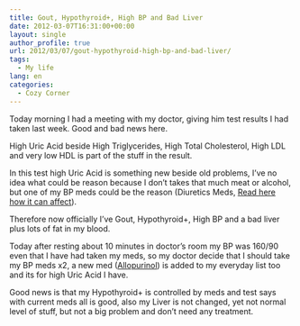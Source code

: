 ```yaml
---
title: Gout, Hypothyroid+, High BP and Bad Liver
date: 2012-03-07T16:31:00+00:00
layout: single
author_profile: true
url: 2012/03/07/gout-hypothyroid-high-bp-and-bad-liver/
tags:
  - My life
lang: en
categories: 
  - Cozy Corner
---
```

Today morning I had a meeting with my doctor, giving him test results I had taken last week. Good and bad news here.

High Uric Acid beside High Triglycerides, High Total Cholesterol, High LDL and very low HDL is part of the stuff in the result.

In this test high Uric Acid is something new beside old problems, I’ve no idea what could be reason because I don’t takes that much meat or alcohol, but one of my BP meds could be the reason (Diuretics Meds, <a href="http://www.uptodate.com/contents/diuretic-induced-hyperuricemia-and-gout" target="_blank">Read here how it can affect</a>).

Therefore now officially I’ve Gout, Hypothyroid+, High BP and a bad liver plus lots of fat in my blood.

Today after resting about 10 minutes in doctor’s room my BP was 160/90 even that I have had taken my meds, so my doctor decide that I should take my BP meds x2, a new med (<a href="http://www.drugs.com/allopurinol.html" target="_blank">Allopurinol</a>) is added to my everyday list too and its for high Uric Acid I have.

Good news is that my Hypothyroid+ is controlled by meds and test says with current meds all is good, also my Liver is not changed, yet not normal level of stuff, but not a big problem and don’t need any treatment.
